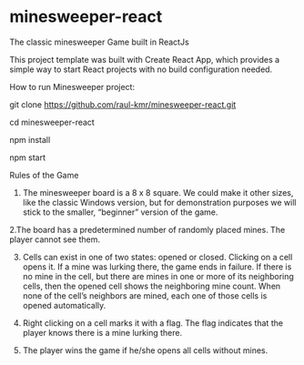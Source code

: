 # minesweeper-react
The classic minesweeper Game built in ReactJs

This project template was built with Create React App, which provides a simple way to start React projects with no build configuration needed.

How to run Minesweeper project:

git clone https://github.com/raul-kmr/minesweeper-react.git

cd minesweeper-react

npm install

npm start

Rules of the Game

1. The minesweeper board is a 8 x 8 square. We could make it other sizes, like the classic Windows version, but for demonstration purposes we will stick to the smaller, “beginner” version of the game.

2.The board has a predetermined number of randomly placed mines. The player cannot see them.

3. Cells can exist in one of two states: opened or closed. Clicking on a cell opens it. If a mine was lurking there, the game ends in failure. If there is no mine in the cell, but there are mines in one or more of its neighboring cells, then the opened cell shows the neighboring mine count. When none of the cell’s neighbors are mined, each one of those cells is opened automatically.

4. Right clicking on a cell marks it with a flag. The flag indicates that the player knows there is a mine lurking there.

5. The player wins the game if he/she opens all cells without mines.
